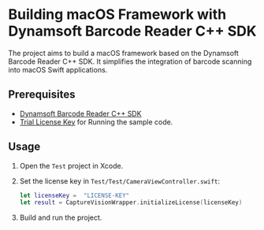 # Building macOS Framework with Dynamsoft Barcode Reader C++ SDK 
The project aims to build a macOS framework based on the Dynamsoft Barcode Reader C++ SDK. It simplifies the integration of barcode scanning into macOS Swift applications.

## Prerequisites
- [Dynamsoft Barcode Reader C++ SDK](https://download2.dynamsoft.com/dbr/dynamsoft-barcode-reader-cpp-mac-10.4.2000.250110.zip)
- [Trial License Key](https://www.dynamsoft.com/customer/license/trialLicense/?product=dcv&package=cross-platform) for Running the sample code.

## Usage
1. Open the `Test` project in Xcode. 
2. Set the license key in `Test/Test/CameraViewController.swift`:

    ```swift
    let licenseKey =  "LICENSE-KEY"
    let result = CaptureVisionWrapper.initializeLicense(licenseKey)
    ```

3. Build and run the project.